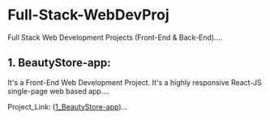 # Full-Stack-WebDevProj
Full Stack Web Development Projects (Front-End &amp; Back-End)....

## 1. BeautyStore-app:
It's a Front-End Web Development Project. It's a highly responsive React-JS single-page web based app....

Project_Link: ([1_BeautyStore-app](1_BeautyStore-app))...
